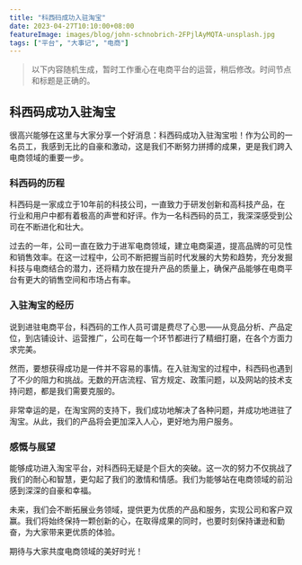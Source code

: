 ```yaml
---
title: "科西码成功入驻淘宝"
date: 2023-04-27T10:10:00+08:00
featureImage: images/blog/john-schnobrich-2FPjlAyMQTA-unsplash.jpg
tags: ["平台", "大事记", "电商"]
---
```


> 以下内容随机生成，暂时工作重心在电商平台的运营，稍后修改。时间节点和标题是正确的。

## 科西码成功入驻淘宝

很高兴能够在这里与大家分享一个好消息：科西码成功入驻淘宝啦！作为公司的一名员工，我感到无比的自豪和激动，这是我们不断努力拼搏的成果，更是我们跨入电商领域的重要一步。

### 科西码的历程

科西码是一家成立于10年前的科技公司，一直致力于研发创新和高科技产品，在行业和用户中都有着极高的声誉和好评。作为一名科西码的员工，我深深感受到公司在不断进化和壮大。

过去的一年，公司一直在致力于进军电商领域，建立电商渠道，提高品牌的可见性和销售效率。在这一过程中，公司不断把握当前时代发展的大势和趋势，充分发掘科技与电商结合的潜力，还将精力放在提升产品的质量上，确保产品能够在电商平台有更大的销售空间和市场占有率。

### 入驻淘宝的经历

说到进驻电商平台，科西码的工作人员可谓是费尽了心思——从竞品分析、产品定位，到店铺设计、运营推广，公司在每一个环节都进行了精细打磨，在各个方面力求完美。

然而，要想获得成功是一件并不容易的事情。在入驻淘宝的过程中，科西码也遇到了不少的阻力和挑战。无数的开店流程、官方规定、政策问题，以及网站的技术支持问题，都是我们需要克服的。

非常幸运的是，在淘宝网的支持下，我们成功地解决了各种问题，并成功地进驻了淘宝。从此，我们的产品将会更加深入人心，更好地为用户服务。

### 感慨与展望

能够成功进入淘宝平台，对科西码无疑是个巨大的突破。这一次的努力不仅挑战了我们的耐心和智慧，更勾起了我们的激情和情感。我们为能够站在电商领域的前沿感到深深的自豪和幸福。

未来，我们会不断拓展业务领域，提供更为优质的产品和服务，实现公司和客户双赢。我们将始终保持一颗创新的心，在取得成果的同时，也要时刻保持谦逊和勤奋，为大家带来更优质的体验。

期待与大家共度电商领域的美好时光！
